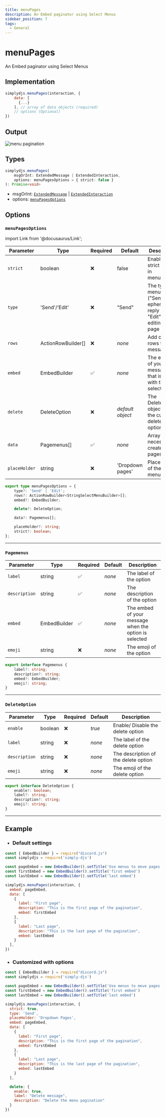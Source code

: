 ```yaml
---
title: menuPages
description: An Embed paginator using Select Menus
sidebar_position: 7
tags:
  - General
---
```


# menuPages

An Embed paginator using Select Menus


## Implementation

```js
simplydjs.menuPages(interaction, { 
    data: [
      {...}
    ], // array of data objects (required)
    // options (Optional)
})
```

## Output

![menu pagination](https://i.postimg.cc/gk13zHmK/image.png)

## Types
```ts
simplydjs.menuPages(
	msgOrInt: ExtendedMessage | ExtendedInteraction,
	options: menuPagesOptions = { strict: false }
): Promise<void>
```

- msgOrInt: [`ExtendedMessage`](../typedef/extendedmessage.md) | [`ExtendedInteraction`](../typedef/extendedinteraction.md)
- options: [`menuPagesOptions`](#menupagesoptions)

## Options

### `menuPagesOptions`

import Link from '@docusaurus/Link';

| Parameter | Type | Required | Default    | Description |
| --------- | ----- | -------- | -------- | ---------- |
| `strict` | <Link to="https://developer.mozilla.org/en-US/docs/Web/JavaScript/Reference/Global_Objects/Boolean">boolean</Link>       | ❌ | false | Enables strict mode in menuPages |
| `type`     | <Link to="https://developer.mozilla.org/en-US/docs/Web/JavaScript/Reference/Global_Objects/String">'Send'/'Edit'</Link>   | ❌ | "Send"             | The type of menuPages. ("Send" for ephemeral reply & "Edit" for editing the page panel) |
| `rows` | <Link to="https://old.discordjs.dev/#/docs/discord.js/main/class/ActionRowBuilder">ActionRowBuilder[]</Link>       | ❌  | _none_     | Add custom rows to the message |
| `embed` | <Link to="https://old.discordjs.dev/#/docs/discord.js/main/class/EmbedBuilder">EmbedBuilder</Link>       | ✅        | _none_     | The embed of your message that is sent with the select menu |
| `delete` | <Link to="#deleteoption">DeleteOption</Link>       | ❌         | _default object_     | The DeleteOption object for the custom delete menu option |
| `data` | <Link to="#pagemenus">Pagemenus[]</Link>       | ✅        | _none_     | Array of data necessary to create the pages |
| `placeHolder` | <Link to="https://developer.mozilla.org/en-US/docs/Web/JavaScript/Reference/Global_Objects/String">string</Link> | ❌        | 'Dropdown pages'  | Placeholder of the select menu |

```ts
export type menuPagesOptions = {
	type?: 'Send' | 'Edit';
	rows?: ActionRowBuilder<StringSelectMenuBuilder>[];
	embed?: EmbedBuilder;

	delete?: DeleteOption;

	data?: Pagemenus[];

	placeHolder?: string;
	strict?: boolean;
};
```

--------------

### `Pagemenus`


| Parameter | Type | Required | Default    | Description |
| --------- | ----- | -------- | -------- | ---------- |
| `label` | <Link to="https://developer.mozilla.org/en-US/docs/Web/JavaScript/Reference/Global_Objects/String">string</Link> | ✅        | _none_  | The label of the option |
| `description` | <Link to="https://developer.mozilla.org/en-US/docs/Web/JavaScript/Reference/Global_Objects/String">string</Link>       | ✅        | _none_     | The description of the option |
| `embed` | <Link to="https://old.discordjs.dev/#/docs/discord.js/main/class/EmbedBuilder">EmbedBuilder</Link>      | ✅        | _none_     | The embed of your message when the option is selected |
| `emoji` | <Link to="https://developer.mozilla.org/en-US/docs/Web/JavaScript/Reference/Global_Objects/String">string</Link> | ❌        | _none_  | The emoji of the option |

```ts
export interface Pagemenus {
	label?: string;
	description?: string;
	embed?: EmbedBuilder;
	emoji?: string;
}
```

------------------

### `DeleteOption`


| Parameter | Type | Required | Default    | Description |
| --------- | ----- | -------- | -------- | ---------- |
| `enable`     | <Link to="https://developer.mozilla.org/en-US/docs/Web/JavaScript/Reference/Global_Objects/Boolean">boolean</Link>   | ❌        | _true_             | Enable/ Disable the delete option |
| `label` | <Link to="https://developer.mozilla.org/en-US/docs/Web/JavaScript/Reference/Global_Objects/String">string</Link> | ❌        | _none_  | The label of the delete option |
| `description` | <Link to="https://developer.mozilla.org/en-US/docs/Web/JavaScript/Reference/Global_Objects/String">string</Link>       | ❌       | _none_     | The description of the delete option |
| `emoji` | <Link to="https://developer.mozilla.org/en-US/docs/Web/JavaScript/Reference/Global_Objects/String">string</Link> | ❌        | _none_  | The emoji of the delete option |

```ts
export interface DeleteOption {
	enable?: boolean;
	label?: string;
	description?: string;
	emoji?: string;
}
```


-----------------

## Example

- ### Default settings

```js title="buttonPages.js"
const { EmbedBuilder } = require("discord.js")
const simplydjs = require('simply-djs')

const pageEmbed = new EmbedBuilder().setTitle('Use menus to move pages')
const firstEmbed = new EmbedBuilder().setTitle('first embed')
const lastEmbed = new EmbedBuilder().setTitle('last embed')

simplydjs.menuPages(interaction, { 
  embed: pageEmbed,
  data: [
    {
      label: "First page",
      description: "This is the first page of the pagination",
      embed: firstEmbed
    },
    {
      label: "Last page",
      description: "This is the last page of the pagination",
      embed: lastEmbed
    }
  ],
})
```

- ### Customized with options

```js title="buttonPages.js"
const { EmbedBuilder } = require("discord.js")
const simplydjs = require('simply-djs')

const pageEmbed = new EmbedBuilder().setTitle('Use menus to move pages')
const firstEmbed = new EmbedBuilder().setTitle('first embed')
const lastEmbed = new EmbedBuilder().setTitle('last embed')

simplydjs.menuPages(interaction, {
  strict: true,
  type: 'Send',
  placeHolder: 'Dropdown Pages',
  embed: pageEmbed,
  data: [
    {
      label: "First page",
      description: "This is the first page of the pagination",
      embed: firstEmbed
    },
    {
      label: "Last page",
      description: "This is the last page of the pagination",
      embed: lastEmbed
    }
  ],

  delete: {
    enable: true,
    label: "Delete message",
    description: "Delete the menu pagination"
  }
})
```